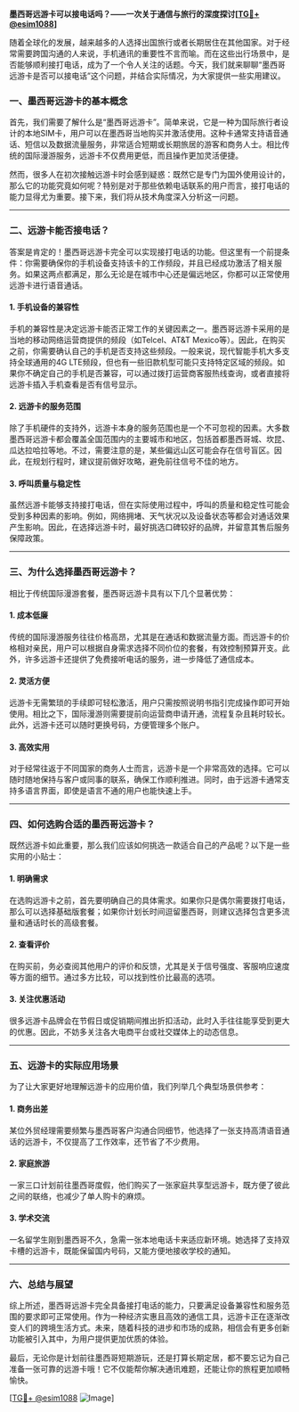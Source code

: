 **墨西哥远游卡可以接电话吗？——一次关于通信与旅行的深度探讨[[TG💪+ @esim1088](https://t.me/s/esim1088)]**

随着全球化的发展，越来越多的人选择出国旅行或者长期居住在其他国家。对于经常需要跨国沟通的人来说，手机通讯的重要性不言而喻。而在这些出行场景中，是否能够顺利接打电话，成为了一个令人关注的话题。今天，我们就来聊聊“墨西哥远游卡是否可以接电话”这个问题，并结合实际情况，为大家提供一些实用建议。

### **一、墨西哥远游卡的基本概念**

首先，我们需要了解什么是“墨西哥远游卡”。简单来说，它是一种为国际旅行者设计的本地SIM卡，用户可以在墨西哥当地购买并激活使用。这种卡通常支持语音通话、短信以及数据流量服务，非常适合短期或长期旅居的游客和商务人士。相比传统的国际漫游服务，远游卡不仅费用更低，而且操作更加灵活便捷。

然而，很多人在初次接触远游卡时会感到疑惑：既然它是专门为国外使用设计的，那么它的功能究竟如何呢？特别是对于那些依赖电话联系的用户而言，接打电话的能力显得尤为重要。接下来，我们将从技术角度深入分析这一问题。

---

### **二、远游卡能否接电话？**

答案是肯定的！墨西哥远游卡完全可以实现接打电话的功能。但这里有一个前提条件：你需要确保你的手机设备支持该卡的工作频段，并且已经成功激活了相关服务。如果这两点都满足，那么无论是在城市中心还是偏远地区，你都可以正常使用远游卡进行语音通话。

#### **1. 手机设备的兼容性**
手机的兼容性是决定远游卡能否正常工作的关键因素之一。墨西哥远游卡采用的是当地的移动网络运营商提供的频段（如Telcel、AT&T Mexico等）。因此，在购买之前，你需要确认自己的手机是否支持这些频段。一般来说，现代智能手机大多支持全球通用的4G LTE频段，但也有一些旧款机型可能只支持特定区域的频段。如果你不确定自己的手机是否兼容，可以通过拨打运营商客服热线查询，或者直接将远游卡插入手机查看是否有信号显示。

#### **2. 远游卡的服务范围**
除了手机硬件的支持外，远游卡本身的服务范围也是一个不可忽视的因素。大多数墨西哥远游卡都会覆盖全国范围内的主要城市和地区，包括首都墨西哥城、坎昆、瓜达拉哈拉等地。不过，需要注意的是，某些偏远山区可能会存在信号盲区。因此，在规划行程时，建议提前做好攻略，避免前往信号不佳的地方。

#### **3. 呼叫质量与稳定性**
虽然远游卡能够支持接打电话，但在实际使用过程中，呼叫的质量和稳定性可能会受到多种因素的影响。例如，网络拥堵、天气状况以及设备状态等都会对通话效果产生影响。因此，在选择远游卡时，最好挑选口碑较好的品牌，并留意其售后服务保障政策。

---

### **三、为什么选择墨西哥远游卡？**

相比于传统国际漫游套餐，墨西哥远游卡具有以下几个显著优势：

#### **1. 成本低廉**
传统的国际漫游服务往往价格高昂，尤其是在通话和数据流量方面。而远游卡的价格相对亲民，用户可以根据自身需求选择不同价位的套餐，有效控制预算开支。此外，许多远游卡还提供了免费接听电话的服务，进一步降低了通信成本。

#### **2. 灵活方便**
远游卡无需繁琐的手续即可轻松激活，用户只需按照说明书指引完成操作即可开始使用。相比之下，国际漫游则需要提前向运营商申请开通，流程复杂且耗时较长。此外，远游卡还可以随时更换号码，方便管理多个账户。

#### **3. 高效实用**
对于经常往返于不同国家的商务人士而言，远游卡是一个非常高效的选择。它可以随时随地保持与客户或同事的联系，确保工作顺利推进。同时，由于远游卡通常支持多语言界面，即使是语言不通的用户也能快速上手。

---

### **四、如何选购合适的墨西哥远游卡？**

既然远游卡如此重要，那么我们应该如何挑选一款适合自己的产品呢？以下是一些实用的小贴士：

#### **1. 明确需求**
在选购远游卡之前，首先要明确自己的具体需求。如果你只是偶尔需要拨打电话，那么可以选择基础版套餐；如果你计划长时间逗留墨西哥，则建议选择包含更多流量和通话时长的高级套餐。

#### **2. 查看评价**
在购买前，务必查阅其他用户的评价和反馈，尤其是关于信号强度、客服响应速度等方面的细节。通过多方比较，可以找到性价比最高的选项。

#### **3. 关注优惠活动**
很多远游卡品牌会在节假日或促销期间推出折扣活动，此时入手往往能享受到更大的优惠。因此，不妨多关注各大电商平台或社交媒体上的动态信息。

---

### **五、远游卡的实际应用场景**

为了让大家更好地理解远游卡的应用价值，我们列举几个典型场景供参考：

#### **1. 商务出差**
某位外贸经理需要频繁与墨西哥客户沟通合同细节，他选择了一张支持高清语音通话的远游卡，不仅提高了工作效率，还节省了不少费用。

#### **2. 家庭旅游**
一家三口计划前往墨西哥度假，他们购买了一张家庭共享型远游卡，既方便了彼此之间的联络，也减少了单人购卡的麻烦。

#### **3. 学术交流**
一名留学生刚到墨西哥不久，急需一张本地电话卡来适应新环境。她选择了支持双卡槽的远游卡，既能保留国内号码，又能方便地接收学校的通知。

---

### **六、总结与展望**

综上所述，墨西哥远游卡完全具备接打电话的能力，只要满足设备兼容性和服务范围的要求即可正常使用。作为一种经济实惠且高效的通信工具，远游卡正在逐渐改变人们的跨境生活方式。未来，随着科技的进步和市场的成熟，相信会有更多创新功能被引入其中，为用户提供更加优质的体验。

最后，无论你是计划前往墨西哥短期游玩，还是打算长期定居，都不要忘记为自己准备一张可靠的远游卡哦！它不仅能帮你解决通讯难题，还能让你的旅程更加顺畅愉快。

[[TG💪+ @esim1088](https://t.me/s/esim1088) ![Image](https://i.postimg.cc/4NQfJmqS/Snipaste-2025-05-13-00-14-12.png)]